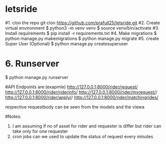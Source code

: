 # letsride
#1. clon the repo
git clon https://github.com/prafull25/letsride.git
#2. Create virtual environment
$ python3 -m venv venv
$ source venv/bin/activate
#3. Install requirements
$ pip install -r requirements.txt
#4. Make  migrations
$ python manage.py makemigrations
$ python manage.py migrate
#5. create Super User (Optional)
$ python manage.py createsuperuser
# 6. Runserver
$ python manage.py runserver


#API Endpoints are:(exapmle)
http://127.0.0.1:8000/rider/request/
http://127.0.0.1:8000/rider/riderinfo/
http://127.0.0.1:8000/rider/myrequest/<reqid>/
http://127.0.0.1:8000/rider/apply/<riderid>/
http://127.0.0.1:8000/rider/matchingrides/

respective requestbody can be seen from the models and the viewa

#Notes:
1. I am assuming if no of asset for rider and requester is differ but rider can take only for one requester
2. cron jobs can we used to update the status of request every minutes

